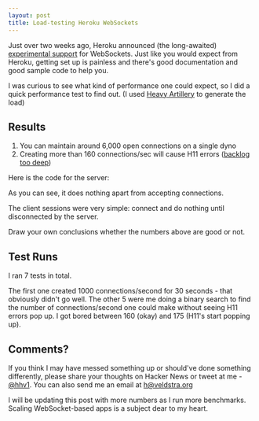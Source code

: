 ```yaml
---
layout: post
title: Load-testing Heroku WebSockets
---
```


Just over two weeks ago, Heroku announced (the long-awaited) [experimental support](https://blog.heroku.com/archives/2013/10/8/websockets-public-beta) for WebSockets. Just like you would expect from Heroku, getting set up is painless and there's good documentation and good sample code to help you.

I was curious to see what kind of performance one could expect, so I did a quick performance test to find out. (I used [Heavy Artillery](http://artillery.io) to generate the load)

## Results

1. You can maintain around 6,000 open connections on a single dyno
2. Creating more than 160 connections/sec will cause H11 errors ([backlog too deep](https://devcenter.heroku.com/articles/error-codes#h11-backlog-too-deep))

Here is the code for the server:

<script src="https://gist.github.com/hassy/7163730.js"></script>

As you can see, it does nothing apart from accepting connections.

The client sessions were very simple: connect and do nothing until disconnected by the server.

Draw your own conclusions whether the numbers above are good or not.

## Test Runs

I ran 7 tests in total.

The first one created 1000 connections/second for 30 seconds - that obviously didn't go well.
The other 5 were me doing a binary search to find the number of connections/second one could make without seeing H11 errors pop up. I got bored between 160 (okay) and 175 (H11's start popping up).


## Comments?

If you think I may have messed something up or should've done something differently, please share your thoughts on Hacker News or tweet at me - <a href="https://twitter.com/hhv1">@hhv1</a>. You can also send me an email at <a href="mailto:h@veldstra.org">h@veldstra.org</a>

I will be updating this post with more numbers as I run more benchmarks. Scaling WebSocket-based apps is a subject dear to my heart.